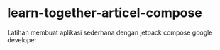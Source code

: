 # learn-together-articel-compose
Latihan membuat aplikasi sederhana dengan jetpack compose google developer
